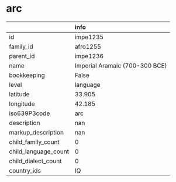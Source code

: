 # arc
|                      | info                           |
|:---------------------|:-------------------------------|
| id                   | impe1235                       |
| family_id            | afro1255                       |
| parent_id            | impe1236                       |
| name                 | Imperial Aramaic (700-300 BCE) |
| bookkeeping          | False                          |
| level                | language                       |
| latitude             | 33.905                         |
| longitude            | 42.185                         |
| iso639P3code         | arc                            |
| description          | nan                            |
| markup_description   | nan                            |
| child_family_count   | 0                              |
| child_language_count | 0                              |
| child_dialect_count  | 0                              |
| country_ids          | IQ                             |
